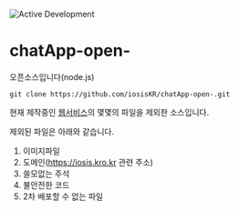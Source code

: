 ![Active Development](https://img.shields.io/badge/Maintenance%20Level-Actively%20Developed-brightgreen.svg)
# chatApp-open-
오픈소스입니다(node.js)

```git
git clone https://github.com/iosisKR/chatApp-open-.git
```


현재 제작중인 [웹서비스](https://iosis.kro.kr)의 몇몇의 파일을 제외한 소스입니다.   

제외된 파일은 아래와 같습니다.   
1. 이미지파일
2. 도메인(https://iosis.kro.kr 관련 주소)
3. 쓸모없는 주석
4. 불안전한 코드
5. 2차 배포할 수 없는 파일
